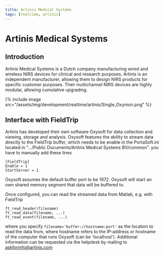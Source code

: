 ```yaml
---
title: Artinis Medical Systems
tags: [realtime, artinis]
---
```


# Artinis Medical Systems

## Introduction

Artinis Medical Systems is a Dutch company manufacturing wired and wireless NIRS devices for clinical and research purposes. Artinis is an independent manufacturer, allowing them to design NIRS products for specific customer purposes. Their multichannel NIRS devices are highly modular, allowing cumulative upgrading.

{% include image src="/assets/img/development/realtime/artinis/Single_Oxymon.png" %}

## Interface with FieldTrip

Artinis has developed their own software Oxysoft for data collection and viewing, storage and analysis. Oxysoft features the ability to stream data directly to the FieldTrip buffer, which needs to be enable in the PortaSoft.ini located in ".../Public Documents/Artinis Medical Systems BV/common". you have to manually add these lines

    [FieldTrip]
    Enable = 1
    StartServer = 1

Oxysoft assumes the default buffer port to be 1972. Oxysoft will start an own shared memory segment that data will be buffered to.

Once configured, you can read the streamed data from Matlab, e.g. with FieldTrip

    ft_read_header(filename)
    ft_read_data(filename, ...)
    ft_read_event(filename, ...)

where you specify `filename='buffer://hostname:port'` as the location to read the data from, where hostname refers to the IP-address or hostname of the computer that runs Oxysoft (can be 'localhost'). Additional information can be requested via the helpdesk by mailing to askforinfo@artinis.com
